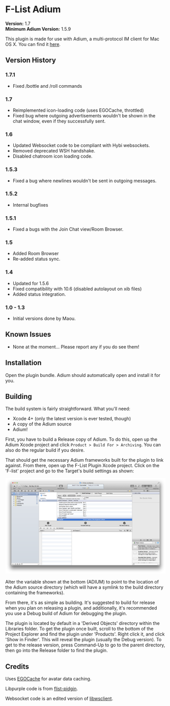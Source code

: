 # F-List Adium
**Version:** 1.7  
**Minimum Adium Version:** 1.5.9

This plugin is made for use with Adium, a multi-protocol IM client for Mac OS X. You can find it [here](http://www.adium.im).

## Version History
### 1.7.1

+ Fixed /bottle and /roll commands

### 1.7

+ Reimplemented icon-loading code (uses EGOCache, throttled)
+ Fixed bug where outgoing advertisements wouldn't be shown in the chat window, even if they successfully sent.

### 1.6

+ Updated Websocket code to be compliant with Hybi websockets.
+ Removed deprecated WSH handshake.
+ Disabled chatroom icon loading code.

### 1.5.3

+ Fixed a bug where newlines wouldn't be sent in outgoing messages.

### 1.5.2

+ Internal bugfixes

### 1.5.1

+ Fixed a bugs with the Join Chat view/Room Browser.

### 1.5

+ Added Room Browser
+ Re-added status sync.

### 1.4

+ Updated for 1.5.6
+ Fixed compatibility with 10.6 (disabled autolayout on xib files)
+ Added status integration.

### 1.0 - 1.3

+ Initial versions done by Maou.

## Known Issues
+ None at the moment... Please report any if you do see them!

## Installation
Open the plugin bundle. Adium should automatically open and install it for you.

## Building
The build system is fairly straightforward. What you'll need:

+ Xcode 4+ (only the latest version is ever tested, though)
+ A copy of the Adium source
+ Adium!

First, you have to build a Release copy of Adium. To do this, open up the Adium Xcode project and click `Product > Build For > Archiving`. You can also do the regular build if you desire.

That should get the necessary Adium frameworks built for the plugin to link against. From there, open up the F-List Plugin Xcode project. Click on the 'F-list' project and go to the Target's build settings as shown:

![Build Settings](https://github.com/FList-Adium/flist-adium/raw/master/doc/screenops.png)

Alter the variable shown at the bottom (ADIUM) to point to the location of the Adium source directory (which will have a symlink to the build directory containing the frameworks).

From there, it's as simple as building. It's suggested to build for release when you plan on releasing a plugin, and additionally, it's recommended you use a Debug build of Adium for debugging the plugin.

The plugin is located by default in a 'Derived Objects' directory within the Libraries folder. To get the plugin once built, scroll to the bottom of the Project Explorer and find the plugin under 'Products'. Right click it, and click 'Show in Finder'. This will reveal the plugin (usually the Debug version). To get to the release version, press Command-Up to go to the parent directory, then go into the Release folder to find the plugin.

## Credits

Uses [EGOCache](https://github.com/enormego/EGOCache) for avatar data caching.

Libpurple code is from [flist-pidgin](https://code.google.com/p/flist-pidgin/).

Websocket code is an edited version of [libwsclient](https://github.com/payden/libwsclient).

